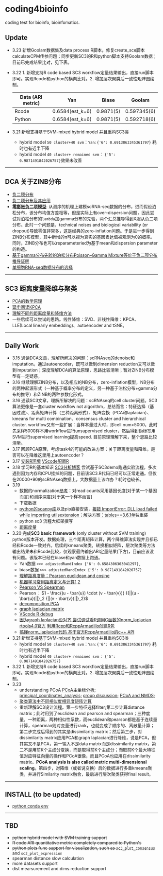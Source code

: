 # coding4bioinfo
coding test for bioinfo, bioinfomatics.


## Update
- 3.23 新增Goolam数据集及data process R脚本，修复create_sce脚本calculateCPM传参问题；同步更新SC3的R和python脚本支持Goolam数据；目前已完成结果比对，见下表。
- 3.22 1. 新增支持R code based SC3 workflow定量结果输出，直接run脚本即可。实现Rcode和python的横向比对。2. 增加层次聚类后一致性矩阵图绘制。

  | Data (ARI metric) | Yan   | Biase    | Goolam   |
  | ------------ | ---------- |----------|----------|
  | Rcode        | 0.6584(est_k=6)     | 0.9871(5)   | 0.597345(6) |
  | Python       | 0.6584(est_k=6)     | 0.9871(5)   | 0.592718(6) |

- 3.21 新增支持基于SVM-mixed hybrid model 并且重构SC3类
  - hybrid model `50 cluster+40 svm`：`Yan:{'6': 0.6913063345361797}` 耗时也有近半下降
  - hybrid model `40 cluster+ remained svm`： `{'5': 0.9871491842026757}`效果未改善

-----------------

## DCA 关于ZINB分布
- [负二项分布](https://zh.wikipedia.org/wiki/%E8%B4%9F%E4%BA%8C%E9%A1%B9%E5%88%86%E5%B8%83)
- [负二项分布及其应用](https://zhuanlan.zhihu.com/p/111632687)
- [**零膨胀负二项模型**](https://www.jianshu.com/p/149ff509fe7f): 从测序的机理上建模scRNA-seq数据的分布，进而假设泊松分布，该分布均值方差相等，但是实际上有over-dispersion问题，因此尝试对泊松分布的`lambda`加gamma分布的先验，两个汇总推导得到X服从负二项分布。此时一个问题是，technical noises and biological variability (or dropout)导致零值非常多，这是经典的zero-inflation问题。于是进一步得到ZINB分布模型，其中新增的π可以视为真实的基因表达值被观测为0的概率。同时，ZINB分布也可以reparameteried为基于mean和dispersion parameter的构造。
- [基于gamma分布先验的泊松分布Poisson–Gamma Mixture等价于负二项分布推导证明](https://gregorygundersen.com/blog/2019/09/16/poisson-gamma-nb/)
- [单细胞RNA-seq数据分布的选择](https://zhuanlan.zhihu.com/p/95299303)
----------------------

## SC3 距离度量降维与聚类
- [PCA的数学原理](http://blog.codinglabs.org/articles/pca-tutorial.html)
- [延申阅读KPCA](https://blog.csdn.net/lyn5284767/article/details/81509059)
- [理解不同的距离度量和降维方法](https://github.com/sxwenny/job/blob/master/%E6%9C%BA%E5%99%A8%E5%AD%A6%E4%B9%A0.md)
- 一些后续可以尝试的思路。线性降维：SVD、非线性降维：KPCA、LLE(Local linearly embedding)、autoencoder and tSNE。

----------------------


## Daily Work
- 3.15 通读DCA文章，理解所解决的问题：scRNAseq的denoise和imputation。通过autoencoder，既可以做到dimension reduction又可以做到imputation；深度理解DCA的算法原理，思路比较清晰；暂对ZINB分布模型有一定疑惑。
- 3.16 继续理解ZINB分布，以及相应的NB分布，zero-inflation模型，NB分布的两种起源形式（一种基于概率分布的定义，另一种基于泊松分布+gamma分布的推导）和ZINB的两种参数化形式。
- 3.16 通读SC3文章，理解所解决的问题：scRNAseq的cell cluster问题。SC3算法更像是一套cluster workflow not algorithm，总结而言：特征选择（基因过滤）、距离矩阵计算（三种距离形式）、矩阵变换（PCA和laplacian）、kmeans for multi combination、consensus cluster and hierarchical cluster. workflow又有一些扩展：当样本量过大时，即cell num>5000，此时先采样5000样本用workflow进行unsupervised cluster，然后得到伪标签用SVM进行supervised learning提高speed. 目前原理理解下来，整个思路比较清晰。
- 3.17 回顾PCA原理，考虑task4的可能的改进方案：关于距离度量和降维。是否可以在降维这里用上autoencoder？
- 3.17 [安装R环境](https://blog.csdn.net/Joshua_HIT/article/details/73741139) [VScode配置R](https://blog.csdn.net/u011262253/article/details/113837720) 
- 3.18 学习R的基本知识 [SC3分析博客](http://t.zoukankan.com/leezx-p-10878506.html) 尝试基于SC3demo跑通实验流程，多次遇到因为内存和CPU挂掉的问题，目前该SC3.R代码已经可以正常走通。但仅在20000*90的scRNAseq数据上。大数据量上该咋办？耗时也较长。
- 3.19 
  - 数据的normalization[参考](http://www.360doc.com/content/18/0112/02/50153987_721216719.shtml)：对read counts采用基因长度[对于某一个基因而言]和测序深度[对于某一个样本而言]
  - 下载数据 
  - [python的scanpy库](https://scanpy.readthedocs.io/en/latest/index.html)以及pip直接安装，[报错 ImportError: DLL load failed while importing utilsextension；解决方案：tables==3.6.1单独重装](https://github.com/theislab/scanpy/issues/2108)
  - python sc3 流程大框架撰写
  - [距离度量](https://cloud.tencent.com/developer/article/1406436)
- 3.20 完成**SC3 basic framework** (only cluster without SVM training) python版本开发。数据处理，三个距离矩阵计算，两个降维算法实现并且都已经和Rcode一致对齐。后续的kmeans聚类，转换相似矩阵，层次聚类等方法输出结果未和Rcode比较，仅观察最终输出ARI定量结果(下方)，目前应该没有问题。该版本已经在biase和yan数据上跑通。
  - Yan数据 `>>> adjustedRandIndex {'6': 0.6584306303041297}`, 
  - biase数据 `>>> adjustedRandIndex {'5': 0.9871491842026757}`
  - [理解距离度量：Pearson euclidean and cosine](https://blog.csdn.net/sixtyfour/article/details/80354164)
  - [机器学习常用距离定义与计算1](https://zhuanlan.zhihu.com/p/101277851) [2](https://zhuanlan.zhihu.com/p/266490448)
  - [Pearson VS Spearman](https://blog.csdn.net/lambsnow/article/details/79972145)
  - Pearson： $1 - \frac{(u - \bar{u}) \cdot (v - \bar{v})}
                  {{||(u - \bar{u})||}_2 {||(v - \bar{v})||}_2}$
  - [decomposition.PCA](https://www.cnblogs.com/pinard/p/6243025.html)
  - [graph laplacian matrix](https://zhuanlan.zhihu.com/p/25096844)
  - [VScode R debug](https://blog.csdn.net/qq_42679415/article/details/120374896)
  - [因为graph laplacian没对齐 尝试调试看R调用C函数的norm_laplacian](https://www.cnblogs.com/lotusto/p/5740297.html#:~:text=R%E8%AF%AD%E8%A8%80%E8%B0%83%E7%94%A8C%2B%2B%20Rcpp%E5%8C%85%E6%98%AF%E4%B8%80%E4%B8%AA%E6%89%93%E9%80%9AR%E8%AF%AD%E8%A8%80%E5%92%8CC%2B%2B%E8%AF%AD%E8%A8%80%E7%9A%84%E9%80%9A%E4%BF%A1%E7%BB%84%E4%BB%B6%E5%8C%85%EF%BC%8C%E6%8F%90%E4%BE%9B%E4%BA%86R%E8%AF%AD%E8%A8%80%E5%92%8CC%2B%2B%E5%87%BD%E6%95%B0%E7%9A%84%E7%9B%B8%E4%BA%92%E8%B0%83%E7%94%A8%E3%80%82,R%E8%AF%AD%E8%A8%80%E5%92%8CC%2B%2B%E8%AF%AD%E8%A8%80%E7%9A%84%E6%95%B0%E6%8D%AE%E7%B1%BB%E5%9E%8B%E9%80%9A%E8%BF%87Rcpp%E5%8C%85%E8%BF%9B%E8%A1%8C%E5%AE%8C%E6%95%B4%E7%9A%84%E6%98%A0%E5%B0%84%E3%80%82%20R%E8%AF%AD%E8%A8%80%E8%B7%A8%E7%95%8C%E8%B0%83%E7%94%A8C%2B%2B) [rtools4.0官方](https://cran.r-project.org/bin/windows/Rtools/rtools40.html) [利用Rcpp和RcppArmadillo创建R包](https://blog.csdn.net/iamsuperman2/article/details/77103568) 
  - [搞懂norm_laplacian代码 基于官方RcppArmadillo的c++ API](http://arma.sourceforge.net/docs.html#each_colrow)
- 3.21 新增支持基于SVM-mixed hybrid model 并且重构SC3类
  - hybrid model `50 cluster+40 svm`：`Yan:{'6': 0.6913063345361797}` 耗时也有近半下降
  - hybrid model `40 cluster+ remained svm`： `{'5': 0.9871491842026757}`
- 3.22 1. 新增支持R code based SC3 workflow定量结果输出，直接run脚本即可。实现Rcode和python的横向比对。2. 增加层次聚类后一致性矩阵图绘制。
- 3.23 
  - understanding PCoA [PCoA主坐标分析;](https://qinqianshan.com/math/gradient/pcoa-analysis/) [principal_coordinates_analysis;](https://www.sequentix.de/gelquest/help/principal_coordinates_analysis.htm) [group discussion;](https://groups.google.com/g/qiime-forum/c/i-2uhMk-Lug)  [PCoA and NMDS;](https://www.davidzeleny.net/anadat-r/doku.php/en:pcoa_nmds)
  - [聚类算法中不同相似度相异度矩阵计算](https://blog.csdn.net/enochzhu/article/details/109769648)
  - 重新理解SC3设计流程。第一步特征选择filter;第二步计算distance matrix；此时用到了euclidean and pearson and spearman；三种度量，一种距离，两种相似性系数，而euclidean和pearson都是基于连续量计算，spearman则对变量进行rank，也就变成了顺序的、离散量计算；第二步完成后得到的其实是dissimilarity matrix；然后第三步，对dissimilarity matrix应用PCA和graph laplacian进行降维，说是PCA，但其实又不是PCA，第一输入不是data matrix而是dissimilarity matrix，第二不是用前K个主成分变换，而是取得前K个主成分；而取前K个最大特征值对应特征向量的操作和PCoA很像，而且PCoA也应用在dissimilarity matrix。**PCoA analysis is also called metric multi-dimensional scaling**。第四步，对降维（或者说变换）后的数据进行多重kmeans聚类，并进行Similarity matrix融合，最后进行层次聚类获得final result。

----------------
## INSTALL (to be updated)
- [python conda env](sc3_env.yaml)
----------------

## TBD
- ~~python hybrid model with SVM training support~~
- ~~R code ARI quantitative metric completely compared to Python's~~
- ~~python plots func support for visualization, such as `sc3_plot_consensus`~~ and `sc3_plot_expression`
- spearman distance slow calculation
- more datasets support
- dist mearsurement and dims reduction support
